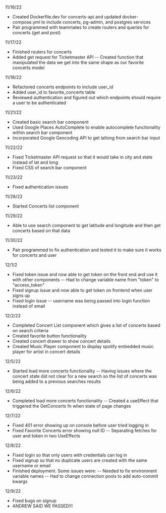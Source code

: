 11/16/22

- Created Dockerfile.dev for concerts-api and updated docker-compose.yml to include concerts, pg-admin, and postgres services
- Pair programmed with teammates to create routers and queries for concerts (get and post)

11/17/22

- Finished routers for concerts
- Added get request for Ticketmaster API
  -- Created function that manipulated the data we get into the same shape as our favorite concerts model

11/18/22

- Refactored concerts endpoints to include user_id
- Added user_id to favorite_concerts table
- Reviewed authentication and figured out which endpoints should require a user to be authenticated

11/21/22

- Created basic search bar component
- Used Google Places AutoComplete to enable autocomplete functionality within search bar component
- Incorporated Google Geocoding API to get latlong from search bar input

11/22/22

- Fixed Ticketmaster API request so that it would take in city and state instead of lat and long
- Fixed CSS of search bar component

11/23/22

- Fixed authentication issues

11/28/22

- Started Concerts list component

11/29/22

- Able to use search component to get latitude and longitude and then get concerts based on that data

11/30/22

- Pair programmed to fix authentication and tested it to make sure it works for concerts and user

12/1/2

- Fixed token issue and now able to get token on the front end and use it with other components
  -- Had to change variable name from "token" to "access_token"
- Fixed signup issue and now able to get token on frontend when user signs up
- Fixed login issue
  -- username was being passed into login function instead of email

12/2/22

- Completed Concert List component which gives a list of concerts based on search criteria
- Created favorite button functionality
- Created concert drawer to show concert details
- Created Music Player component to display spotify embedded music player for artist in concert details

12/5/22

- Started load more concerts functionality
  -- Having issues where the concert state did not clear for a new search so the list of concerts was being added to a previous searches results

12/6/22

- Completed load more concerts functionality
  -- Created a useEffect that triggered the GetConcerts fn when state of page changes

12/7/22

- Fixed 401 error showing up on console before user tried logging in
- Fixed Favorite Concerts error showing null ID
  -- Separating fetches for user and token in two UseEffects

12/8/22

- Fixed login so that only users with credentials can log in
- Fixed signup so that no duplicate users are created with the same username or email
- Finished deployment. Some issues were:
  -- Needed to fix environment variable names
  -- Had to change connection pools to add auto-commit kwargs

12/9/22

- Fixed bugs on signup
- ANDREW SAID WE PASSED!!!
